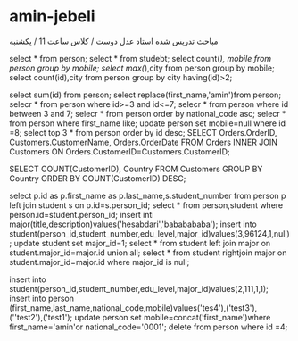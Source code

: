 # amin-jebeli
مباحث تدریس شده استاد عدل دوست / کلاس ساعت 11 / یکشنبه

select * from person;
select * from studebt;
select count(*), mobile from person group by mobile;
select max(*),city from person group by mobile;
select count(id),city from person group by city having(id)>2;

select sum(id) from person;
select replace(first_name,'amin')from person;
selecr * from person where id>=3 and id<=7;
selecr * from person where id between 3 and 7;
selecr * from person order by national_code asc;
selecr * from person where first_name like;
update person set mobile=null where id =8;
select top 3 * from person order by id desc;
SELECT Orders.OrderID, Customers.CustomerName, Orders.OrderDate
FROM Orders
INNER JOIN Customers ON Orders.CustomerID=Customers.CustomerID;

SELECT COUNT(CustomerID), Country
FROM Customers
GROUP BY Country
ORDER BY COUNT(CustomerID) DESC;


select p.id as p.first_name as p.last_name,s.student_number from person p left join student s on p.id=s.person_id;
select * from person,student where person.id=student.person_id;
insert inti major(title,description)values('hesabdari','bababababa');
insert into student(person_id,student_number,edu_level,major_id)values(3,96124,1,null);
update student set major_id=1;
select * from student left join major on student.major_id=major.id union all;
select * from student rightjoin major on student.major_id=major.id where major_id is null;


insert into student(person_id,student_number,edu_level,major_id)values(2,111,1,1);
insert into person (first_name,last_name,national_code,mobile)values('tes4'),('test3'),(''test2'),('test1');
update person set mobile=concat('first_name')where first_name='amin'or national_code='0001';
delete from person where id =4;
